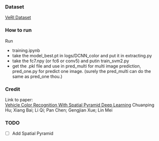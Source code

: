### Dataset
[VeRI Dataset](https://www.kaggle.com/datasets/abhyudaya12/veri-vehicle-re-identification-dataset)

### How to run
Run 
- training.ipynb
- take the model_best.pt in logs/DCNN_color and put it in extracting.py
- take the fc7.npy (or fc6 or conv5) and putin train_svm2.py
- get the .pkl file and use in pred_multi for multi image prediction, pred_one.py for predict one image. (surely the pred_multi can do the same as pred_one thou.)

### Credit
Link to paper: \
[Vehicle Color Recognition With Spatial Pyramid Deep Learning](https://ieeexplore.ieee.org/document/7118723) Chuanping Hu; Xiang Bai; Li Qi; Pan Chen; Gengjian Xue; Lin Mei

### TODO
- [ ] Add Spatial Pyramid
